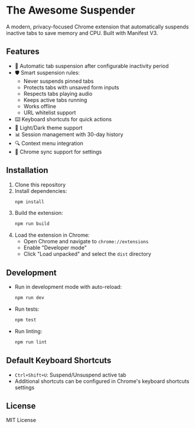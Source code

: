 # The Awesome Suspender

A modern, privacy-focused Chrome extension that automatically suspends inactive tabs to save memory and CPU. Built with Manifest V3.

## Features

- 🔄 Automatic tab suspension after configurable inactivity period
- 🛡️ Smart suspension rules:
  - Never suspends pinned tabs
  - Protects tabs with unsaved form inputs
  - Respects tabs playing audio
  - Keeps active tabs running
  - Works offline
  - URL whitelist support
- ⌨️ Keyboard shortcuts for quick actions
- 🎨 Light/Dark theme support
- 📊 Session management with 30-day history
- 🔍 Context menu integration
- 🔄 Chrome sync support for settings

## Installation

1. Clone this repository
2. Install dependencies:
   ```bash
   npm install
   ```
3. Build the extension:
   ```bash
   npm run build
   ```
4. Load the extension in Chrome:
   - Open Chrome and navigate to `chrome://extensions`
   - Enable "Developer mode"
   - Click "Load unpacked" and select the `dist` directory

## Development

- Run in development mode with auto-reload:
  ```bash
  npm run dev
  ```
- Run tests:
  ```bash
  npm test
  ```
- Run linting:
  ```bash
  npm run lint
  ```

## Default Keyboard Shortcuts

- `Ctrl+Shift+U`: Suspend/Unsuspend active tab
- Additional shortcuts can be configured in Chrome's keyboard shortcuts settings

## License

MIT License
